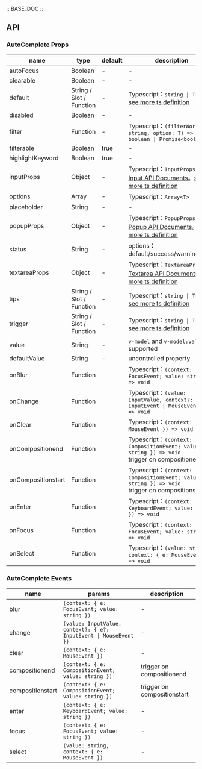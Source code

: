 :: BASE_DOC ::

## API
### AutoComplete Props

name | type | default | description | required
-- | -- | -- | -- | --
autoFocus | Boolean | - | \- | N
clearable | Boolean | - | \- | N
default | String / Slot / Function | - | Typescript：`string \| TNode`。[see more ts definition](https://github.com/Tencent/tdesign-vue-next/blob/develop/src/common.ts) | N
disabled | Boolean | - | \- | N
filter | Function | - | Typescript：`(filterWords: string, option: T) => boolean \| Promise<boolean>` | N
filterable | Boolean | true | \- | N
highlightKeyword | Boolean | true | \- | N
inputProps | Object | - | Typescript：`InputProps`，[Input API Documents](./input?tab=api)。[see more ts definition](https://github.com/Tencent/tdesign-vue-next/tree/develop/src/auto-complete/type.ts) | N
options | Array | - | Typescript：`Array<T>` | N
placeholder | String | - | \- | N
popupProps | Object | - | Typescript：`PopupProps`，[Popup API Documents](./popup?tab=api)。[see more ts definition](https://github.com/Tencent/tdesign-vue-next/tree/develop/src/auto-complete/type.ts) | N
status | String | - | options：default/success/warning/error | N
textareaProps | Object | - | Typescript：`TextareaProps`，[Textarea API Documents](./textarea?tab=api)。[see more ts definition](https://github.com/Tencent/tdesign-vue-next/tree/develop/src/auto-complete/type.ts) | N
tips | String / Slot / Function | - | Typescript：`string \| TNode`。[see more ts definition](https://github.com/Tencent/tdesign-vue-next/blob/develop/src/common.ts) | N
trigger | String / Slot / Function | - | Typescript：`string \| TNode`。[see more ts definition](https://github.com/Tencent/tdesign-vue-next/blob/develop/src/common.ts) | N
value | String | - | `v-model` and `v-model:value` is supported | N
defaultValue | String | - | uncontrolled property | N
onBlur | Function |  | Typescript：`(context: { e: FocusEvent; value: string }) => void`<br/> | N
onChange | Function |  | Typescript：`(value: InputValue, context?: { e?: InputEvent \| MouseEvent }) => void`<br/> | N
onClear | Function |  | Typescript：`(context: { e: MouseEvent }) => void`<br/> | N
onCompositionend | Function |  | Typescript：`(context: { e: CompositionEvent; value: string }) => void`<br/>trigger on compositionend | N
onCompositionstart | Function |  | Typescript：`(context: { e: CompositionEvent; value: string }) => void`<br/>trigger on compositionstart | N
onEnter | Function |  | Typescript：`(context: { e: KeyboardEvent; value: string }) => void`<br/> | N
onFocus | Function |  | Typescript：`(context: { e: FocusEvent; value: string }) => void`<br/> | N
onSelect | Function |  | Typescript：`(value: string, context: { e: MouseEvent }) => void`<br/> | N

### AutoComplete Events

name | params | description
-- | -- | --
blur | `(context: { e: FocusEvent; value: string })` | \-
change | `(value: InputValue, context?: { e?: InputEvent \| MouseEvent })` | \-
clear | `(context: { e: MouseEvent })` | \-
compositionend | `(context: { e: CompositionEvent; value: string })` | trigger on compositionend
compositionstart | `(context: { e: CompositionEvent; value: string })` | trigger on compositionstart
enter | `(context: { e: KeyboardEvent; value: string })` | \-
focus | `(context: { e: FocusEvent; value: string })` | \-
select | `(value: string, context: { e: MouseEvent })` | \-
